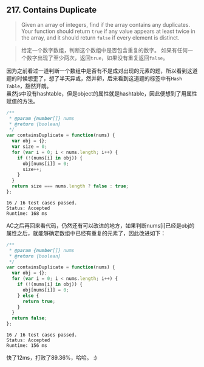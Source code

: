 ## 217. Contains Duplicate
> Given an array of integers, find if the array contains any duplicates. Your function should return `true` if any value appears at least twice in the array, and it should return `false` if every element is distinct.

> 给定一个数字数组，判断这个数组中是否包含重复的数字。
> 如果有任何一个数字出现了至少两次，返回`true`，如果没有重复返回`false`。

因为之前看过一道判断一个数组中是否有不是成对出现的元素的题，所以看到这道题的时候想歪了，想了半天异或，然并卵，后来看到这道题的标签中有`Hash Table`，豁然开朗。  
虽然js中没有hashtable，但是object的属性就是hashtable，因此便想到了用属性赋值的方法。
```js
/**
 * @param {number[]} nums
 * @return {boolean}
 */
var containsDuplicate = function(nums) {
  var obj = {};
  var size = 0;
  for (var i = 0; i < nums.length; i++) {
    if (!(nums[i] in obj)) {
      obj[nums[i]] = 0;
      size++;
    }
  }
  return size === nums.length ? false : true;
};
```
```
16 / 16 test cases passed.
Status: Accepted
Runtime: 168 ms
```
AC之后再回来看代码，仍然还有可以改进的地方，如果判断nums[i]已经是obj的属性之后，就能够确定数组中已经有重复的元素了，因此改进如下：
```js
/**
 * @param {number[]} nums
 * @return {boolean}
 */
var containsDuplicate = function(nums) {
  var obj = {};
  for (var i = 0; i < nums.length; i++) {
    if (!(nums[i] in obj)) {
      obj[nums[i]] = 0;
    } else {
      return true;
    }
  }
  return false;
};
```
```
16 / 16 test cases passed.
Status: Accepted
Runtime: 156 ms
```
快了12ms，打败了89.36%，哈哈。
:)
